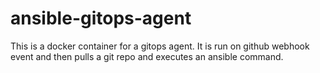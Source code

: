 # ansible-gitops-agent
This is a docker container for a gitops agent. 
It is run on github webhook event and then pulls a git repo and executes an ansible command.
